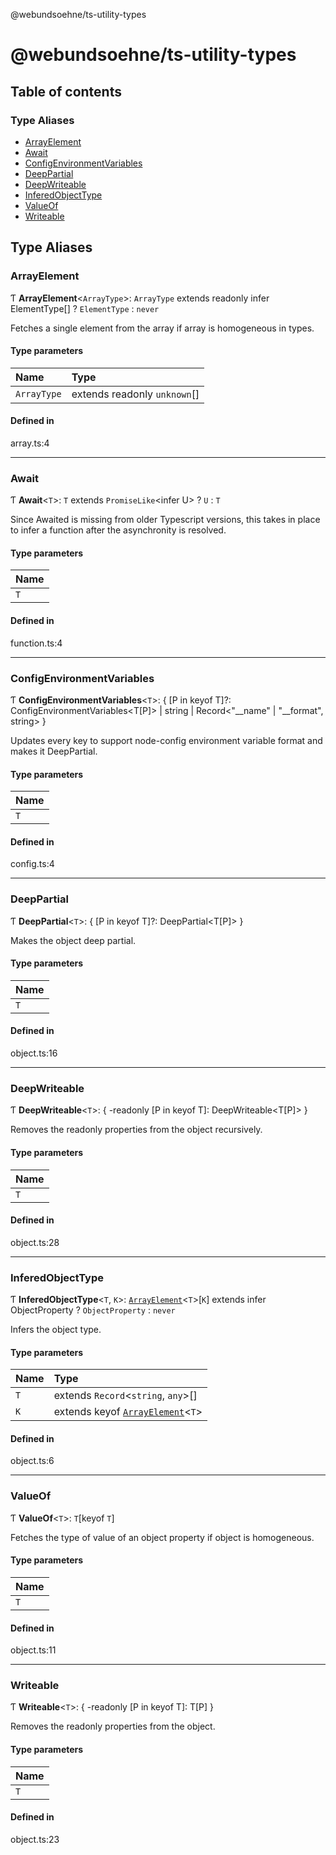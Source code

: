 @webundsoehne/ts-utility-types

# @webundsoehne/ts-utility-types

## Table of contents

### Type Aliases

- [ArrayElement](README.md#arrayelement)
- [Await](README.md#await)
- [ConfigEnvironmentVariables](README.md#configenvironmentvariables)
- [DeepPartial](README.md#deeppartial)
- [DeepWriteable](README.md#deepwriteable)
- [InferedObjectType](README.md#inferedobjecttype)
- [ValueOf](README.md#valueof)
- [Writeable](README.md#writeable)

## Type Aliases

### ArrayElement

Ƭ **ArrayElement**<`ArrayType`\>: `ArrayType` extends readonly infer ElementType[] ? `ElementType` : `never`

Fetches a single element from the array if array is homogeneous in types.

#### Type parameters

| Name | Type |
| :------ | :------ |
| `ArrayType` | extends readonly `unknown`[] |

#### Defined in

array.ts:4

___

### Await

Ƭ **Await**<`T`\>: `T` extends `PromiseLike`<infer U\> ? `U` : `T`

Since Awaited is missing from older Typescript versions, this takes in place to infer a function after the asynchronity is resolved.

#### Type parameters

| Name |
| :------ |
| `T` |

#### Defined in

function.ts:4

___

### ConfigEnvironmentVariables

Ƭ **ConfigEnvironmentVariables**<`T`\>: { [P in keyof T]?: ConfigEnvironmentVariables<T[P]\> \| string \| Record<"\_\_name" \| "\_\_format", string\> }

Updates every key to support node-config environment variable format and makes it DeepPartial.

#### Type parameters

| Name |
| :------ |
| `T` |

#### Defined in

config.ts:4

___

### DeepPartial

Ƭ **DeepPartial**<`T`\>: { [P in keyof T]?: DeepPartial<T[P]\> }

Makes the object deep partial.

#### Type parameters

| Name |
| :------ |
| `T` |

#### Defined in

object.ts:16

___

### DeepWriteable

Ƭ **DeepWriteable**<`T`\>: { -readonly [P in keyof T]: DeepWriteable<T[P]\> }

Removes the readonly properties from the object recursively.

#### Type parameters

| Name |
| :------ |
| `T` |

#### Defined in

object.ts:28

___

### InferedObjectType

Ƭ **InferedObjectType**<`T`, `K`\>: [`ArrayElement`](README.md#arrayelement)<`T`\>[`K`] extends infer ObjectProperty ? `ObjectProperty` : `never`

Infers the object type.

#### Type parameters

| Name | Type |
| :------ | :------ |
| `T` | extends `Record`<`string`, `any`\>[] |
| `K` | extends keyof [`ArrayElement`](README.md#arrayelement)<`T`\> |

#### Defined in

object.ts:6

___

### ValueOf

Ƭ **ValueOf**<`T`\>: `T`[keyof `T`]

Fetches the type of value of an object property if object is homogeneous.

#### Type parameters

| Name |
| :------ |
| `T` |

#### Defined in

object.ts:11

___

### Writeable

Ƭ **Writeable**<`T`\>: { -readonly [P in keyof T]: T[P] }

Removes the readonly properties from the object.

#### Type parameters

| Name |
| :------ |
| `T` |

#### Defined in

object.ts:23
